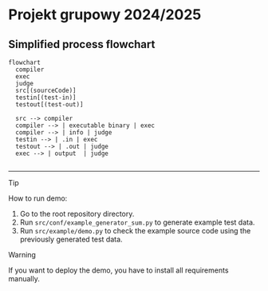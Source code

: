 # Projekt grupowy 2024/2025


## Simplified process flowchart

```mermaid
flowchart
  compiler
  exec
  judge
  src[(sourceCode)]
  testin[(test-in)]
  testout[(test-out)]

  src --> compiler
  compiler --> | executable binary | exec
  compiler --> | info | judge 
  testin --> | .in | exec
  testout --> | .out | judge
  exec --> | output  | judge


```

---
> [!TIP]
>  How to run demo:
> 1. Go to the root repository directory.
> 2. Run `src/conf/example_generator_sum.py` to generate example test data.
> 3. Run `src/example/demo.py` to check the example source code using the previously generated test data.

> [!WARNING]
> If you want to deploy the demo, you have to install all requirements manually.

